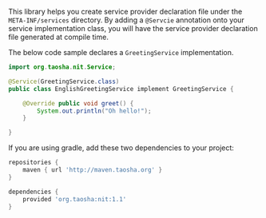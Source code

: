This library helps you create service provider declaration file under the `META-INF/services` directory. By adding a `@Servcie` annotation onto your service implementation class, you will have the service provider declaration file generated at compile time.

The below code sample declares a `GreetingService` implementation.

```java
import org.taosha.nit.Service;

@Service(GreetingService.class)
public class EnglishGreetingService implement GreetingService {

    @Override public void greet() {
        System.out.println("Oh hello!");
    }

}
```

If you are using gradle, add these two dependencies to your project:

```gradle
repositories {
    maven { url 'http://maven.taosha.org' }
}

dependencies {
    provided 'org.taosha:nit:1.1'
}
```
